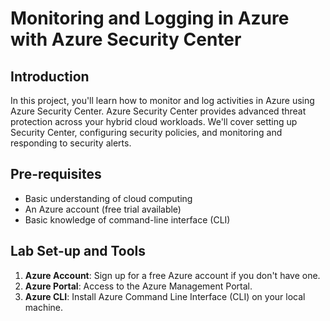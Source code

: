 # Monitoring and Logging in Azure with Azure Security Center

## Introduction

In this project, you'll learn how to monitor and log activities in Azure using Azure Security Center. Azure Security Center provides advanced threat protection across your hybrid cloud workloads. We'll cover setting up Security Center, configuring security policies, and monitoring and responding to security alerts.

## Pre-requisites

- Basic understanding of cloud computing
- An Azure account (free trial available)
- Basic knowledge of command-line interface (CLI)

## Lab Set-up and Tools

1. **Azure Account**: Sign up for a free Azure account if you don't have one.
2. **Azure Portal**: Access to the Azure Management Portal.
3. **Azure CLI**: Install Azure Command Line Interface (CLI) on your local machine.


